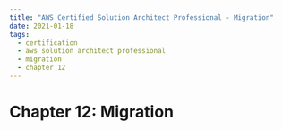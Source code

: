 ```yaml
---
title: "AWS Certified Solution Architect Professional - Migration"
date: 2021-01-18
tags:
  - certification
  - aws solution architect professional
  - migration
  - chapter 12
---
```


# Chapter 12: Migration

